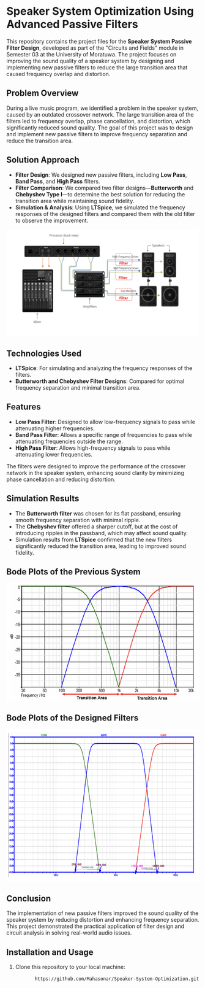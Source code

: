 # Speaker System Optimization Using Advanced Passive Filters

This repository contains the project files for the **Speaker System Passive Filter Design**, developed as part of the "Circuits and Fields" module in Semester 03 at the University of Moratuwa. The project focuses on improving the sound quality of a speaker system by designing and implementing new passive filters to reduce the large transition area that caused frequency overlap and distortion.

## Problem Overview

During a live music program, we identified a problem in the speaker system, caused by an outdated crossover network. The large transition area of the filters led to frequency overlap, phase cancellation, and distortion, which significantly reduced sound quality. The goal of this project was to design and implement new passive filters to improve frequency separation and reduce the transition area.

## Solution Approach

- **Filter Design**: We designed new passive filters, including **Low Pass**, **Band Pass**, and **High Pass** filters. 
- **Filter Comparison**: We compared two filter designs—**Butterworth** and **Chebyshev Type I**—to determine the best solution for reducing the transition area while maintaining sound fidelity.
- **Simulation & Analysis**: Using **LTSpice**, we simulated the frequency responses of the designed filters and compared them with the old filter to observe the improvement.

![System](System.png)

## Technologies Used

- **LTSpice**: For simulating and analyzing the frequency responses of the filters.
- **Butterworth and Chebyshev Filter Designs**: Compared for optimal frequency separation and minimal transition area.
  
## Features

- **Low Pass Filter**: Designed to allow low-frequency signals to pass while attenuating higher frequencies.
- **Band Pass Filter**: Allows a specific range of frequencies to pass while attenuating frequencies outside the range.
- **High Pass Filter**: Allows high-frequency signals to pass while attenuating lower frequencies.
  
The filters were designed to improve the performance of the crossover network in the speaker system, enhancing sound clarity by minimizing phase cancellation and reducing distortion.

## Simulation Results

- The **Butterworth filter** was chosen for its flat passband, ensuring smooth frequency separation with minimal ripple.
- The **Chebyshev filter** offered a sharper cutoff, but at the cost of introducing ripples in the passband, which may affect sound quality.
- Simulation results from **LTSpice** confirmed that the new filters significantly reduced the transition area, leading to improved sound fidelity.

## Bode Plots of the Previous System

![OldBodePlot](OldBodePlot.png)

## Bode Plots of the Designed Filters

![Filter](Filter.png)


## Conclusion

The implementation of new passive filters improved the sound quality of the speaker system by reducing distortion and enhancing frequency separation. This project demonstrated the practical application of filter design and circuit analysis in solving real-world audio issues.

## Installation and Usage

1. Clone this repository to your local machine:
   ```bash
          https://github.com/Mahasonar/Speaker-System-Optimization.git

